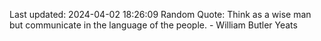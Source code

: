 Last updated: 2024-04-02 18:26:09
Random Quote: Think as a wise man but communicate in the language of the people. - William Butler Yeats
